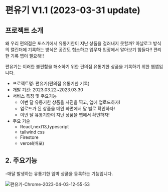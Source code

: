 # 편유기 V1.1 (2023-03-31 update)
## 프로젝트 소개
왜 우리 편의점은 포스기에서 유통기한이 지난 상품을 걸러내지 못할까?
아날로그 방식의 캘린더에 기록하는 방식은 공간도 협소하고 업무자 입장에서 알아보기 힘들다!!
편리한 기록 앱이 필요해!!

편유기는 이러한 불편함을 해소하기 위한 편의점 유통기한 상품을 기록하기 위한 웹앱입니다.

* 프로젝트명: 편유기(편의점 유통기한 기록)
* 개발 기간: 2023.03.22~2023.03.30
* 서비스 특징 및 주요기능
  - 이번 달 유통기한 상품을 사진을 찍고, 앱에 업로드하자!
  - 업로드가 된 상품을 메인 화면에서 달 별로 확인하자!
  - 이번 달 유통기한이 지난 상품을 앱에서 확인하자!
* 주요 기술
  - React,next13,typescript
  - tailwind css
  - Firestore
  - vercel(배포)
  
## 2. 주요기능

-매달 발생하는 유통기한 임박 상품을 등록하는 기능입니다.

![편유기-Chrome-2023-04-03-12-55-53](https://user-images.githubusercontent.com/112933943/229408283-1bb28144-ccd7-40f4-9a07-72d0d9d13e2d.gif)
